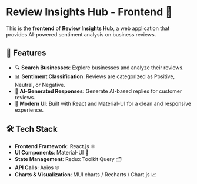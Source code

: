 # Review Insights Hub - Frontend 🎨

This is the **frontend** of **Review Insights Hub**, a web application that provides AI-powered sentiment analysis on business reviews.

## 🚀 Features

- 🔍 **Search Businesses**: Explore businesses and analyze their reviews.
- 📊 **Sentiment Classification**: Reviews are categorized as Positive, Neutral, or Negative.
- 📝 **AI-Generated Responses**: Generate AI-based replies for customer reviews.
- 🎨 **Modern UI**: Built with React and Material-UI for a clean and responsive experience.

## 🛠️ Tech Stack

- **Frontend Framework**: React.js ⚛️
- **UI Components**: Material-UI 🎨
- **State Management**: Redux Toolkit Query 🗂️ 
- **API Calls**: Axios 🌐
- **Charts & Visualization**: MUI charts / Recharts / Chart.js 📈
